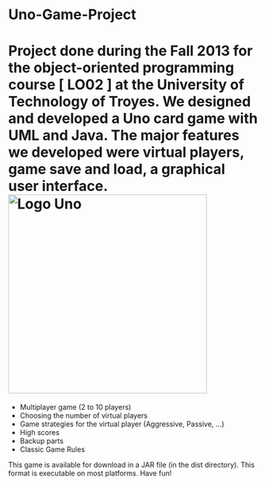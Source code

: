 Uno-Game-Project
================
Project done during the Fall 2013 for the object-oriented programming course [ LO02 ] at the University of Technology of Troyes.
We designed and developed a Uno card game with UML and Java. The major features we developed were virtual players, game save and load, a graphical user interface.
<img src="https://s-media-cache-ak0.pinimg.com/736x/f1/6f/7c/f16f7c9a71be84d31f7b3b79c73b6dad.jpg" alt="Logo Uno" width="400px"/>
===============

* Multiplayer game (2 to 10 players)
* Choosing the number of virtual players
* Game strategies for the virtual player (Aggressive, Passive, ...)
* High scores
* Backup parts
* Classic Game Rules

This game is available for download in a JAR file (in the dist directory). This format is executable on most platforms. Have fun!
